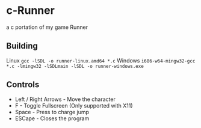 # c-Runner
a c portation of my game Runner


## Building
Linux
`gcc -lSDL -o runner-linux.amd64 *.c`
Windows
`i686-w64-mingw32-gcc *.c -lmingw32 -lSDLmain -lSDL -o runner-windows.exe`

## Controls
* Left / Right Arrows -   Move the character
* F                   -    Toggle Fullscreen (Only supported with X11)
* Space               - Press to charge jump
* ESCape              -   Closes the program